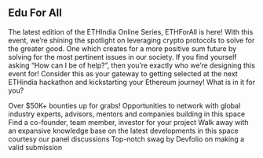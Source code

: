 ## Edu For All

The latest edition of the ETHIndia Online Series, ETHForAll is here! With this event, we’re shining the spotlight on leveraging crypto protocols to solve for the greater good. One which creates for a more positive sum future by solving for the most pertinent issues in our society.
If you find yourself asking “How can I be of help?”, then you’re exactly who we’re designing this event for!
Consider this as your gateway to getting selected at the next ETHindia hackathon and kickstarting your Ethereum journey! What is in it for you?

Over $50K+ bounties up for grabs!
Opportunities to network with global industry experts, advisors, mentors and companies building in this space
Find a co-founder, team member, investor for your project
Walk away with an expansive knowledge base on the latest developments in this space courtesy our panel discussions
Top-notch swag by Devfolio on making a valid submission
